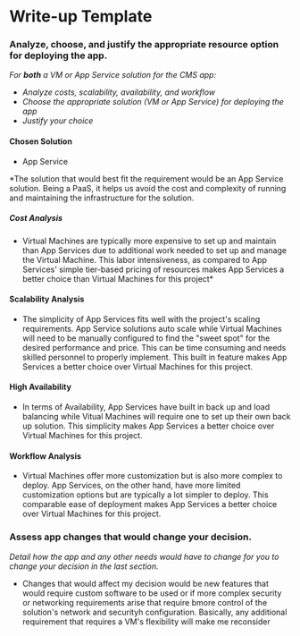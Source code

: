 # Write-up Template

### Analyze, choose, and justify the appropriate resource option for deploying the app.

*For **both** a VM or App Service solution for the CMS app:*
- *Analyze costs, scalability, availability, and workflow*
- *Choose the appropriate solution (VM or App Service) for deploying the app*
- *Justify your choice*

#### Chosen Solution
- App Service

*The solution that would best fit the requirement would be an App Service solution. Being a PaaS, it helps us avoid the cost and complexity of running and maintaining the infrastructure for the solution.

##### Cost Analysis

- Virtual Machines are typically more expensive to set up and maintain than App Services due to additional work needed to set up and manage the Virtual Machine. This labor intensiveness, as compared to App Services' simple tier-based pricing of resources makes App Services a better choice than Virtual Machines for this project*

#### Scalability Analysis
- The simplicity of App Services fits well with the project's scaling requirements. App Service solutions auto scale while Virtual Machines will need to be manually configured to find the "sweet spot" for the desired performance and price. This can be time consuming and needs skilled personnel to properly implement. This built in feature makes App Services a better choice over Virtual Machines for this project.

#### High Availability
- In terms of Availability, App Services have built in back up and load balancing while Vitual Machines will require one to set up their own back up solution. This simplicity makes App Services a better choice over Virtual Machines for this project.

#### Workflow Analysis
- Virtual Machines offer more customization but is also more complex to deploy. App Services, on the other hand, have more limited customization options but are typically a lot simpler to deploy. This comparable ease of deployment makes App Services a better choice over Virtual Machines for this project.

### Assess app changes that would change your decision.

*Detail how the app and any other needs would have to change for you to change your decision in the last section.* 

- Changes that would affect my decision would be new features that would require custom software to be used or if  more complex security or networking requirements arise that require bmore control of the solution's network and securityh configuration. Basically, any additional requirement that requires a VM's flexibility will make me reconsider
